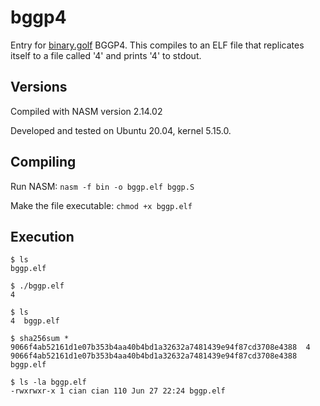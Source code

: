 # bggp4
Entry for [binary.golf](http://binary.golf) BGGP4. This compiles to an ELF file that replicates itself to a file called '4' and prints '4' to stdout. 

## Versions
Compiled with NASM version 2.14.02

Developed and tested on Ubuntu 20.04, kernel 5.15.0.

## Compiling

Run NASM: `nasm -f bin -o bggp.elf bggp.S`

Make the file executable: `chmod +x bggp.elf`

## Execution

```
$ ls
bggp.elf

$ ./bggp.elf
4

$ ls
4  bggp.elf

$ sha256sum *
9066f4ab52161d1e07b353b4aa40b4bd1a32632a7481439e94f87cd3708e4388  4
9066f4ab52161d1e07b353b4aa40b4bd1a32632a7481439e94f87cd3708e4388  bggp.elf

$ ls -la bggp.elf
-rwxrwxr-x 1 cian cian 110 Jun 27 22:24 bggp.elf
```


